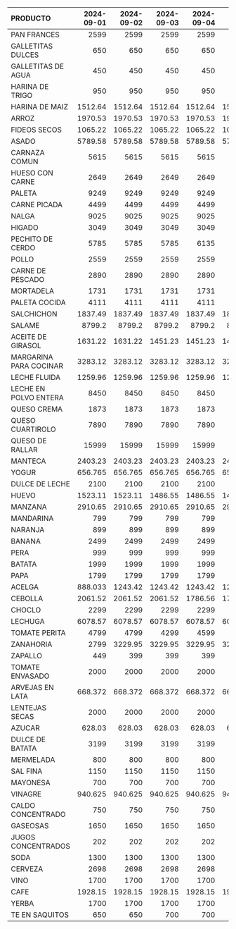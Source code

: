 | PRODUCTO               |   2024-09-01 |   2024-09-02 |   2024-09-03 |   2024-09-04 |   2024-09-05 |   2024-09-06 |   2024-09-07 |   2024-09-08 |   2024-09-09 |   2024-09-10 |   2024-09-11 |   2024-09-12 |   2024-09-13 |   2024-09-14 |   2024-09-15 |   2024-09-16 |   2024-09-17 |   2024-09-18 |   2024-09-19 |   2024-09-20 |   2024-09-21 |   2024-09-22 |   2024-09-23 |
|:-----------------------|-------------:|-------------:|-------------:|-------------:|-------------:|-------------:|-------------:|-------------:|-------------:|-------------:|-------------:|-------------:|-------------:|-------------:|-------------:|-------------:|-------------:|-------------:|-------------:|-------------:|-------------:|-------------:|-------------:|
| PAN FRANCES            |     2599     |     2599     |     2599     |     2599     |     2599     |     2599     |     2599     |     2599     |     2599     |     2599     |     2599     |     2599     |     2599     |     2599     |     2599     |     2599     |     2599     |     2599     |     2599     |     2599     |     2599     |     2599     |     2599     |
| GALLETITAS DULCES      |      650     |      650     |      650     |      650     |      650     |      650     |      650     |      650     |      650     |      650     |      650     |      650     |      650     |      650     |      650     |      650     |      650     |      650     |      650     |      650     |      650     |      650     |      650     |
| GALLETITAS DE AGUA     |      450     |      450     |      450     |      450     |      450     |      450     |      450     |      450     |      450     |      450     |      450     |      500     |      500     |      500     |      500     |      500     |      500     |      500     |      500     |      500     |      500     |      500     |      500     |
| HARINA DE TRIGO        |      950     |      950     |      950     |      950     |      950     |      950     |      950     |      950     |      950     |      950     |      950     |      950     |      950     |      950     |      950     |      950     |      950     |      950     |      950     |      950     |      950     |      950     |      950     |
| HARINA DE MAIZ         |     1512.64  |     1512.64  |     1512.64  |     1512.64  |     1512.64  |     1512.64  |     1512.64  |     1512.64  |     1512.64  |     1512.64  |     1512.64  |     1512.64  |     1512.64  |     1512.64  |     1512.64  |     1512.64  |     1512.64  |     1512.64  |     1512.64  |     1512.64  |     1512.64  |     1512.64  |     1512.64  |
| ARROZ                  |     1970.53  |     1970.53  |     1970.53  |     1970.53  |     1970.53  |     1970.53  |     1970.53  |     1970.53  |     1970.53  |     1970.53  |     1970.53  |     1970.53  |     1970.53  |     1970.53  |     1970.53  |     1970.53  |     1970.53  |     1970.53  |     1970.53  |     1970.53  |     1970.53  |     1970.53  |     1970.53  |
| FIDEOS SECOS           |     1065.22  |     1065.22  |     1065.22  |     1065.22  |     1065.22  |     1065.22  |     1065.22  |     1065.22  |     1065.22  |     1065.22  |     1065.22  |     1065.22  |     1065.22  |     1065.22  |     1065.22  |     1065.22  |     1065.22  |     1171.74  |     1171.74  |     1171.74  |     1171.74  |     1171.74  |     1171.74  |
| ASADO                  |     5789.58  |     5789.58  |     5789.58  |     5789.58  |     5789.58  |     5789.58  |     5789.58  |     5789.58  |     5789.58  |     5789.58  |     5789.58  |     5789.58  |     5789.58  |     5789.58  |     5789.58  |     5789.58  |     5789.58  |     5789.58  |     5789.58  |     5789.58  |     5789.58  |     5789.58  |     5789.58  |
| CARNAZA COMUN          |     5615     |     5615     |     5615     |     5615     |     5615     |     5615     |     5615     |     5615     |     5615     |     5615     |     5615     |     5615     |     5615     |     5615     |     5615     |     5615     |     5615     |     5615     |     5615     |     5615     |     5615     |     5615     |     5615     |
| HUESO CON CARNE        |     2649     |     2649     |     2649     |     2649     |     2649     |     2649     |     2649     |     2649     |     2649     |     2649     |     2649     |     2649     |     2649     |     2649     |     2649     |     2649     |     2649     |     2649     |     2649     |     2649     |     2649     |     2649     |     2649     |
| PALETA                 |     9249     |     9249     |     9249     |     9249     |     9249     |     9249     |     9249     |     9249     |     9249     |     9249     |     9249     |     9249     |     9249     |     9249     |     9249     |     9249     |     9249     |     9249     |     9249     |     9249     |     9249     |     9249     |     9249     |
| CARNE PICADA           |     4499     |     4499     |     4499     |     4499     |     4499     |     4499     |     4499     |     4499     |     4499     |     4499     |     4499     |     4499     |     4499     |     4499     |     4499     |     4499     |     4499     |     4499     |     4499     |     4499     |     4499     |     4499     |     4499     |
| NALGA                  |     9025     |     9025     |     9025     |     9025     |     9025     |     9025     |     9025     |     9025     |     9025     |     9025     |     9025     |     9025     |     9025     |     9025     |     9025     |     9025     |     9025     |     9025     |     9025     |     9025     |     9025     |     9025     |     9025     |
| HIGADO                 |     3049     |     3049     |     3049     |     3049     |     3049     |     3049     |     3049     |     3049     |     3049     |     3049     |     3049     |     3049     |     3049     |     3049     |     3049     |     3049     |     3049     |     3049     |     3049     |     3049     |     3049     |     3049     |     3049     |
| PECHITO DE CERDO       |     5785     |     5785     |     5785     |     6135     |     6135     |     6135     |     6135     |     6135     |     6135     |     6135     |     6135     |     6135     |     6135     |     6135     |     6135     |     6135     |     6135     |     6135     |     6135     |     6135     |     6135     |     6135     |     6135     |
| POLLO                  |     2559     |     2559     |     2559     |     2559     |     2559     |     2559     |     2559     |     2559     |     2559     |     2559     |     2559     |     2559     |     2559     |     2559     |     2559     |     2559     |     2559     |     2559     |     2559     |     2559     |     2559     |     2559     |     2559     |
| CARNE DE PESCADO       |     2890     |     2890     |     2890     |     2890     |     2890     |     2890     |     2890     |     2890     |     2890     |     2890     |     2890     |     2890     |     2890     |     2890     |     2890     |     2890     |     2890     |     2890     |     2890     |     2890     |     2890     |     2890     |     2890     |
| MORTADELA              |     1731     |     1731     |     1731     |     1731     |     1731     |     1731     |     1731     |     1731     |     1731     |     1904     |     1904     |     1904     |     1904     |     1904     |     1904     |     1904     |     1904     |     1904     |     1904     |     1904     |     1904     |     1904     |     1904     |
| PALETA COCIDA          |     4111     |     4111     |     4111     |     4111     |     4111     |     4111     |     4111     |     4111     |     4111     |     4522     |     4522     |     4522     |     4522     |     4522     |     4522     |     4522     |     4522     |     4522     |     4522     |     4522     |     4522     |     4522     |     4522     |
| SALCHICHON             |     1837.49  |     1837.49  |     1837.49  |     1837.49  |     1837.49  |     1837.49  |     1837.49  |     1837.49  |     1837.49  |     2020.75  |     2020.75  |     2020.75  |     2020.75  |     2020.75  |     2020.75  |     2020.75  |     2020.75  |     2020.75  |     2020.75  |     2020.75  |     2020.75  |     2020.75  |     2020.75  |
| SALAME                 |     8799.2   |     8799.2   |     8799.2   |     8799.2   |     8799.2   |     8799.2   |     8799.2   |     8799.2   |     8799.2   |     9599.2   |     9599.2   |     9599.2   |     9599.2   |     9599.2   |     9599.2   |     9599.2   |     9599.2   |     9599.2   |     9599.2   |     9599.2   |     9599.2   |     9599.2   |     9599.2   |
| ACEITE DE GIRASOL      |     1631.22  |     1631.22  |     1451.23  |     1451.23  |     1451.23  |     1451.23  |     1451.23  |     1451.23  |     1451.23  |     1451.23  |     1451.23  |     1451.23  |     1451.23  |     1451.23  |     1451.23  |     1451.23  |     1451.23  |     1451.23  |     1451.23  |     1451.23  |     1451.23  |     1451.23  |     1451.23  |
| MARGARINA PARA COCINAR |     3283.12  |     3283.12  |     3283.12  |     3283.12  |     3283.12  |     3283.12  |     3283.12  |     3283.12  |     3283.12  |     3283.12  |     3283.12  |     3283.12  |     3283.12  |     3283.12  |     3283.12  |     3283.12  |     3283.12  |     3283.12  |     3283.12  |     3283.12  |     3283.12  |     3283.12  |     3283.12  |
| LECHE FLUIDA           |     1259.96  |     1259.96  |     1259.96  |     1259.96  |     1259.96  |     1259.96  |     1259.96  |     1259.96  |     1259.96  |     1259.96  |     1259.96  |     1259.96  |     1259.96  |     1259.96  |     1259.96  |     1259.96  |     1259.96  |     1259.96  |     1259.96  |     1259.96  |     1259.96  |     1259.96  |     1259.96  |
| LECHE EN POLVO ENTERA  |     8450     |     8450     |     8450     |     8450     |     8450     |     8450     |     8450     |     8450     |     8450     |     8450     |     9206.17  |     9206.17  |     9206.17  |     9206.17  |     9206.17  |     9206.17  |     9206.17  |     9206.17  |     9206.17  |     9206.17  |     9206.17  |     9206.17  |     9206.17  |
| QUESO CREMA            |     1873     |     1873     |     1873     |     1873     |     1873     |     1873     |     1873     |     1873     |     1873     |     1873     |     1873     |     1873     |     1873     |     1873     |     1873     |     1873     |     1873     |     1873     |     1873     |     1873     |     1873     |     1873     |     1873     |
| QUESO CUARTIROLO       |     7890     |     7890     |     7890     |     7890     |     7890     |     7890     |     7890     |     7890     |     7890     |     7890     |     7890     |     7890     |     7890     |     7890     |     7890     |     7890     |     7890     |     7890     |     7890     |     7890     |     7890     |     7890     |     7890     |
| QUESO DE RALLAR        |    15999     |    15999     |    15999     |    15999     |    15999     |    15999     |    15999     |    15999     |    15999     |    15999     |    15999     |    15999     |    15999     |    15999     |    15999     |    15999     |    15999     |    15999     |    15999     |    15999     |    15999     |    15999     |    15999     |
| MANTECA                |     2403.23  |     2403.23  |     2403.23  |     2403.23  |     2403.23  |     2403.23  |     2403.23  |     2403.23  |     2403.23  |     2403.23  |     2403.23  |     2403.23  |     2403.23  |     2403.23  |     2403.23  |     2403.23  |     2403.23  |     2403.23  |     2403.23  |     2403.23  |     2403.23  |     2403.23  |     2403.23  |
| YOGUR                  |      656.765 |      656.765 |      656.765 |      656.765 |      656.765 |      656.765 |      656.765 |      656.765 |      656.765 |      656.765 |      656.765 |      656.765 |      656.765 |      656.765 |      656.765 |      656.765 |      656.765 |      690.735 |      690.735 |      690.735 |      690.735 |      690.735 |      690.735 |
| DULCE DE LECHE         |     2100     |     2100     |     2100     |     2100     |     2100     |     2100     |     2100     |     2100     |     2100     |     2100     |     2100     |     2100     |     2100     |     2100     |     2100     |     2100     |     2100     |     2100     |     2100     |     2100     |     2100     |     2100     |     2100     |
| HUEVO                  |     1523.11  |     1523.11  |     1486.55  |     1486.55  |     1437.57  |     1437.57  |     1437.57  |     1437.57  |     1437.57  |     1437.57  |     1437.57  |     1437.57  |     1437.57  |     1437.57  |     1437.57  |     1437.57  |     1437.57  |     1437.57  |     1437.57  |     1437.57  |     1437.57  |     1437.57  |     1437.57  |
| MANZANA                |     2910.65  |     2910.65  |     2910.65  |     2910.65  |     2910.65  |     2910.65  |     2910.65  |     2910.65  |     2910.65  |     2910.65  |     2910.65  |     2910.65  |     2910.65  |     2910.65  |     2910.65  |     2910.65  |     2910.65  |     3037.26  |     3037.26  |     3037.26  |     3037.26  |     3037.26  |     3037.26  |
| MANDARINA              |      799     |      799     |      799     |      799     |      799     |      799     |      799     |      799     |      799     |      799     |      799     |      799     |      799     |      799     |      799     |      799     |      799     |      799     |      799     |      899     |      899     |      899     |      899     |
| NARANJA                |      899     |      899     |      899     |      899     |      899     |      899     |      899     |      899     |      899     |      899     |      899     |      899     |      899     |      899     |      899     |      899     |      899     |      899     |      899     |      899     |      899     |      899     |      899     |
| BANANA                 |     2499     |     2499     |     2499     |     2499     |     2499     |     2499     |     2499     |     2499     |     2499     |     2299     |     2299     |     2299     |     2299     |     1999     |     1999     |     2299     |     2299     |     2299     |     2299     |     1999     |     1999     |     1999     |     2299     |
| PERA                   |      999     |      999     |      999     |      999     |      999     |      999     |      999     |      999     |      999     |      999     |      999     |      999     |      999     |      999     |      999     |      999     |      999     |      999     |      999     |      999     |      999     |      999     |      999     |
| BATATA                 |     1999     |     1999     |     1999     |     1999     |     1999     |     1999     |     1999     |     1999     |     1999     |     1999     |     1999     |     1999     |     1999     |     1999     |     1999     |     1999     |     1999     |     1999     |     1999     |     1999     |     1999     |     1999     |     1999     |
| PAPA                   |     1799     |     1799     |     1799     |     1799     |     1799     |     1799     |     1799     |     1799     |     1799     |     1799     |     1799     |     1799     |     1799     |     1799     |     1799     |     1799     |     1799     |     1799     |     1799     |     1799     |     1799     |     1799     |     1799     |
| ACELGA                 |      888.033 |     1243.42  |     1243.42  |     1243.42  |     1243.42  |     1243.42  |     1243.42  |     1243.42  |     1243.42  |     1243.42  |     1243.42  |     1243.42  |     1243.42  |     1243.42  |     1243.42  |     1243.42  |     1243.42  |     1243.42  |     1243.42  |     1243.42  |     1243.42  |     1243.42  |     1243.42  |
| CEBOLLA                |     2061.52  |     2061.52  |     2061.52  |     1786.56  |     1786.56  |     1786.56  |     1786.56  |     1786.56  |     1786.56  |     1786.56  |     1786.56  |     1786.56  |     1786.56  |     1786.56  |     1786.56  |     1786.56  |     1786.56  |     1786.56  |     1786.56  |     1786.56  |     1786.56  |     1786.56  |     1786.56  |
| CHOCLO                 |     2299     |     2299     |     2299     |     2299     |     2299     |     2299     |     2299     |     2299     |     2299     |     2599     |     2599     |     2599     |     2599     |     2599     |     2599     |     2599     |     1999     |     1999     |     1999     |     1999     |     2199     |     2199     |     2199     |
| LECHUGA                |     6078.57  |     6078.57  |     6078.57  |     6078.57  |     6078.57  |     6078.57  |     6078.57  |     6078.57  |     5673.2   |     5673.2   |     5673.2   |     5673.2   |     5470.51  |     5470.51  |     5470.51  |     5470.51  |     5470.51  |     5470.51  |     5470.51  |     5470.51  |     5470.51  |     5470.51  |     5470.51  |
| TOMATE PERITA          |     4799     |     4799     |     4299     |     4599     |     4599     |     4499     |     4999     |     4999     |     4999     |     4999     |     4999     |     4999     |     4999     |     4999     |     4999     |     4999     |     4499     |     4499     |     2999     |     2999     |     2499     |     2499     |     2499     |
| ZANAHORIA              |     2799     |     3229.95  |     3229.95  |     3229.95  |     3229.95  |     3229.95  |     3229.95  |     3229.95  |     3229.95  |     3229.95  |     3229.95  |     3229.95  |     3229.95  |     3229.95  |     3229.95  |     3229.95  |     3229.95  |     3229.95  |     3229.95  |     3229.95  |     3229.95  |     3229.95  |     3229.95  |
| ZAPALLO                |      449     |      399     |      399     |      399     |      399     |      469     |      499     |      499     |      499     |      499     |      499     |      499     |      649     |      649     |      649     |      649     |      649     |      899     |      899     |      999     |      999     |      999     |      999     |
| TOMATE ENVASADO        |     2000     |     2000     |     2000     |     2000     |     2000     |     2000     |     2000     |     2000     |     2000     |     2000     |     2000     |     2000     |     2000     |     2000     |     2000     |     2000     |     2000     |     2000     |     2000     |     2000     |     2000     |     2000     |     2000     |
| ARVEJAS EN LATA        |      668.372 |      668.372 |      668.372 |      668.372 |      668.372 |      668.372 |      668.372 |      668.372 |      668.372 |      668.372 |      668.372 |      668.372 |      668.372 |      668.372 |      668.372 |      668.372 |      668.372 |      668.372 |      668.372 |      668.372 |      668.372 |      668.372 |      668.372 |
| LENTEJAS SECAS         |     2000     |     2000     |     2000     |     2000     |     2000     |     2000     |     2000     |     2000     |     2000     |     2000     |     2000     |     2000     |     2000     |     2000     |     2000     |     2000     |     2000     |     2000     |     2000     |     2000     |     2000     |     2000     |     2000     |
| AZUCAR                 |      628.03  |      628.03  |      628.03  |      628.03  |      628.03  |      628.03  |      628.03  |      628.03  |      628.03  |      628.03  |      628.03  |      660.237 |      660.237 |      660.237 |      660.237 |      660.237 |      660.237 |      660.237 |      660.237 |      660.237 |      660.237 |      660.237 |      660.237 |
| DULCE DE BATATA        |     3199     |     3199     |     3199     |     3199     |     3199     |     3199     |     3199     |     3199     |     3199     |     3583.73  |     3583.73  |     3583.73  |     3583.73  |     3583.73  |     3583.73  |     3583.73  |     3583.73  |     3583.73  |     3583.73  |     3583.73  |     3583.73  |     3583.73  |     3583.73  |
| MERMELADA              |      800     |      800     |      800     |      800     |      800     |      800     |      800     |      800     |      800     |      800     |      800     |      800     |      800     |      800     |      800     |      800     |      800     |      800     |      800     |      800     |      800     |      800     |      800     |
| SAL FINA               |     1150     |     1150     |     1150     |     1150     |     1150     |     1150     |     1150     |     1150     |     1219     |     1219     |     1219     |     1219     |     1219     |     1219     |     1219     |     1219     |     1219     |     1219     |     1219     |     1219     |     1219     |     1219     |     1219     |
| MAYONESA               |      700     |      700     |      700     |      700     |      700     |      700     |      700     |      700     |      700     |      700     |      700     |      700     |      700     |      700     |      700     |      700     |      700     |      700     |      700     |      700     |      700     |      700     |      700     |
| VINAGRE                |      940.625 |      940.625 |      940.625 |      940.625 |      940.625 |      940.625 |      940.625 |      940.625 |      940.625 |      940.625 |      940.625 |      940.625 |      940.625 |      940.625 |      940.625 |      940.625 |      940.625 |      940.625 |      940.625 |      940.625 |      940.625 |      940.625 |      940.625 |
| CALDO CONCENTRADO      |      750     |      750     |      750     |      750     |      750     |      750     |      750     |      750     |      750     |      750     |      750     |      750     |      800     |      800     |      800     |      800     |      800     |      800     |      800     |      800     |      800     |      800     |      800     |
| GASEOSAS               |     1650     |     1650     |     1650     |     1650     |     1650     |     1650     |     1650     |     1650     |     1650     |     1650     |     1650     |     1650     |     1650     |     1650     |     1650     |     1650     |     1650     |     1650     |     1650     |     1650     |     1650     |     1650     |     1650     |
| JUGOS CONCENTRADOS     |      202     |      202     |      202     |      202     |      202     |      202     |      202     |      202     |      202     |      202     |      202     |      202     |      202     |      202     |      202     |      202     |      202     |      202     |      202     |      202     |      202     |      202     |      202     |
| SODA                   |     1300     |     1300     |     1300     |     1300     |     1300     |     1300     |     1300     |     1300     |     1300     |     1300     |     1300     |     1300     |     1300     |     1300     |     1300     |     1300     |     1300     |     1300     |     1300     |     1300     |     1300     |     1300     |     1300     |
| CERVEZA                |     2698     |     2698     |     2698     |     2698     |     2698     |     2698     |     2698     |     2698     |     2698     |     2698     |     2698     |     2698     |     2698     |     2698     |     2698     |     2698     |     2698     |     2698     |     2698     |     2698     |     2698     |     2698     |     2698     |
| VINO                   |     1700     |     1700     |     1700     |     1700     |     1700     |     1700     |     1700     |     1700     |     1700     |     1700     |     1700     |     1700     |     1700     |     1700     |     1700     |     1700     |     1700     |     1700     |     1700     |     1700     |     1700     |     1700     |     1700     |
| CAFE                   |     1928.15  |     1928.15  |     1928.15  |     1928.15  |     1928.15  |     1928.15  |     1928.15  |     1928.15  |     1928.15  |     1970.37  |     1970.37  |     1970.37  |     1970.37  |     1970.37  |     1970.37  |     1970.37  |     1970.37  |     1970.37  |     1970.37  |     1970.37  |     1970.37  |     1970.37  |     1970.37  |
| YERBA                  |     1700     |     1700     |     1700     |     1700     |     1700     |     1700     |     1700     |     1700     |     1700     |     1700     |     1700     |     1700     |     1700     |     1700     |     1700     |     1700     |     1700     |     1700     |     1700     |     1700     |     1700     |     1700     |     1700     |
| TE EN SAQUITOS         |      650     |      650     |      700     |      700     |      700     |      700     |      700     |      700     |      700     |      700     |      700     |      700     |      700     |      700     |      700     |      700     |      700     |      700     |      700     |      700     |      700     |      700     |      700     |